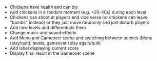 - Chickens have health and can die
- Add chickens in a random moment (e.g. +20-40s) during each level
- Chickens can shoot at players and vice versa (or chickens can leave "bombs" instead) or they just move randomly and just disturb players
- Add new levels and differentiate them
- Change music and sound effects
- Add Menu and Gameover scene and switching between scenes (Menu (play/quit), levels, gameover (play again/quit)
- Add label displaying current score
- Display final result in the Gameover scene
